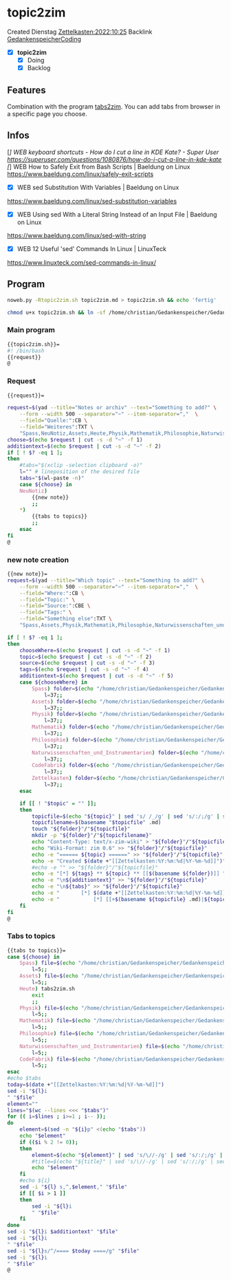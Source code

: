 # topic2zim
Created Dienstag [Zettelkasten:2022:10:25]()
Backlink [GedankenspeicherCoding](../GedankenspeicherCoding.md)

- [X] **topic2zim**
	- [X] Doing
	- [X] Backlog

## Features

Combination with the program [tabs2zim](tabs2zim.md).
You can add tabs from browser in a specific page you choose.


## Infos

[*] WEB keyboard shortcuts - How do I cut a line in KDE Kate? - Super User
 https://superuser.com/questions/1080876/how-do-i-cut-a-line-in-kde-kate
[*] WEB How to Safely Exit from Bash Scripts | Baeldung on Linux
 https://www.baeldung.com/linux/safely-exit-scripts


- [X] WEB sed Substitution With Variables | Baeldung on Linux

 https://www.baeldung.com/linux/sed-substitution-variables

- [X] WEB Using sed With a Literal String Instead of an Input File | Baeldung on Linux

 https://www.baeldung.com/linux/sed-with-string

- [X] WEB 12 Useful 'sed' Commands In Linux | LinuxTeck

 https://www.linuxteck.com/sed-commands-in-linux/

## Program

```bash
noweb.py -Rtopic2zim.sh topic2zim.md > topic2zim.sh && echo 'fertig'
```

```bash
chmod u+x topic2zim.sh && ln -sf /home/christian/Gedankenspeicher/Gedankenspeicherwiki/Zettelkasten/ZetteL/CodeFabrik/GedankenspeicherCoding/topic2zim.sh ~/.local/bin/topic2zim.sh && echo 'fertig'
```


### Main program

```bash
{{topic2zim.sh}}=
#! /bin/bash
{{request}}
@
```

### Request

```bash
{{request}}=

request=$(yad --title="Notes or archiv" --text="Something to add?" \
	--form --width 500 --separator="~" --item-separator=","  \
	--field="Quelle:":CB \
	--field="Weiteres":TXT \
	"Spass,NeuNotiz,Assets,Heute,Physik,Mathematik,Philosophie,Naturwissenschaften_und_Instrumentarien,CodeFabrik" "")
choose=$(echo $request | cut -s -d "~" -f 1)
additiontext=$(echo $request | cut -s -d "~" -f 2)
if [ ! $? -eq 1 ]; 
then
	#tabs="$(xclip -selection clipboard -o)"
	l="" # lineposition of the desired file
	tabs="$(wl-paste -n)"
	case ${choose} in
	NeuNotiz)
		{{new note}}
		;;
	*)
		{{tabs to topics}}
		;;
	esac
fi
@
```

### new note creation


```bash
{{new note}}=
request=$(yad --title="Which topic" --text="Something to add?" \
	--form --width 500 --separator="~" --item-separator=","  \
	--field="Where:":CB \
	--field="Topic:" \
	--field="Source:":CBE \
	--field="Tags:" \
	--field="Something else":TXT \
	"Spass,Assets,Physik,Mathematik,Philosophie,Naturwissenschaften_und_Instrumentarien,CodeFabrik,Zettelkasten" "Topicname" "Internet,Christian Gößl," "" "$additiontext")

if [ ! $? -eq 1 ];
then
    chooseWhere=$(echo $request | cut -s -d "~" -f 1)
    topic=$(echo $request | cut -s -d "~" -f 2)
    source=$(echo $request | cut -s -d "~" -f 3)
    tags=$(echo $request | cut -s -d "~" -f 4)
    additiontext=$(echo $request | cut -s -d "~" -f 5)
    case ${chooseWhere} in
        Spass) folder=$(echo "/home/christian/Gedankenspeicher/Gedankenspeicherwiki/Spaß_Stream")
            l=37;;
        Assets) folder=$(echo "/home/christian/Gedankenspeicher/Gedankenspeicherwiki/Assets")
            l=37;;
        Physik) folder=$(echo "/home/christian/Gedankenspeicher/Gedankenspeicherwiki/Physik")
            l=37;;
        Mathematik) folder=$(echo "/home/christian/Gedankenspeicher/Gedankenspeicherwiki/Mathematik")
            l=37;;
        Philosophie) folder=$(echo "/home/christian/Gedankenspeicher/Gedankenspeicherwiki/Philosophie")
            l=37;;
        Naturwissenschaften_und_Instrumentarien) folder=$(echo "/home/christian/Gedankenspeicher/Gedankenspeicherwiki/Naturwissenschaften_und_Instrumentarien")
            l=37;;
        CodeFabrik) folder=$(echo "/home/christian/Gedankenspeicher/Gedankenspeicherwiki/CodeFabrik")
            l=37;;
        Zettelkasten) folder=$(echo "/home/christian/Gedankenspeicher/Gedankenspeicherwiki/Zettelkasten")
            l=37;;
    esac

	if [[ ! "$topic" = "" ]];
	then
		topicfile=$(echo "${topic}" | sed 's/ /_/g' | sed 's/:/;/g' | sed -e "s/'/_/g" | sed 's/\"//g'|  sed 's/&/n/g' | sed 's/|//g' | sed 's/\[/(/g' | sed 's/\]/)/g' | sed 's/@/at/g' | sed 's/¦//g' | sed 's/?/.ß/g').md
		topicfilename=$(basename "$topicfile" .md)
		touch "${folder}"/"${topicfile}"
		mkdir -p "${folder}"/"${topicfilename}"
		echo "Content-Type: text/x-zim-wiki" > "${folder}"/"${topicfile}"
		echo "Wiki-Format: zim 0.6" >> "${folder}"/"${topicfile}"
		echo -e "====== ${topic} ======" >> "${folder}"/"${topicfile}"
		echo -e "Created $(date +"[[Zettelkasten:%Y:%m:%d|%Y-%m-%d]]")" >> "${folder}"/"${topicfile}"
		#echo -e "" >> "${folder}"/"${topicfile}"
		echo -e "[*] ${tags} ** ${topic} ** [[$(basename ${folder})]] " >> "${folder}"/"${topicfile}"
		echo -e "\n${additiontext}" >> "${folder}"/"${topicfile}"
		echo -e "\n${tabs}" >> "${folder}"/"${topicfile}"
		echo -e "		[*] $(date +"[[Zettelkasten:%Y:%m:%d|%Y-%m-%d]]")" >> "${folder}".md
		echo -e "			[*] [[+$(basename ${topicfile} .md)|${topic}]]" >> "$folder".md
	fi
fi
@
```

### Tabs to topics

```bash
{{tabs to topics}}=
case ${choose} in
    Spass) file=$(echo "/home/christian/Gedankenspeicher/Gedankenspeicherwiki/Spaß_Stream/Spaß_Stream_Archiv.md")
        l=5;;
    Assets) file=$(echo "/home/christian/Gedankenspeicher/Gedankenspeicherwiki/Assets/Assets_Archiv.md")
        l=5;;
    Heute) tabs2zim.sh
        exit
        ;;
    Physik) file=$(echo "/home/christian/Gedankenspeicher/Gedankenspeicherwiki/Physik/Physik_Archiv.md")
        l=5;;
    Mathematik) file=$(echo "/home/christian/Gedankenspeicher/Gedankenspeicherwiki/Mathematik/Mathematik_Archiv.md")
        l=5;;
    Philosophie) file=$(echo "/home/christian/Gedankenspeicher/Gedankenspeicherwiki/Philosophie/Philosophie_Archiv.md")
        l=5;;
    Naturwissenschaften_und_Instrumentarien) file=$(echo "/home/christian/Gedankenspeicher/Gedankenspeicherwiki/Naturwissenschaften_und_Instrumentarien/Naturwissenschaften_und_Instrumentarien_Archiv.md")
        l=5;;
    CodeFabrik) file=$(echo "/home/christian/Gedankenspeicher/Gedankenspeicherwiki/CodeFabrik/CodeFabrik_Archiv.md")
        l=5;;
esac
#echo $tabs
today=$(date +"[[Zettelkasten:%Y:%m:%d|%Y-%m-%d]]")
sed -i "${l}i
" "$file"
element=""
lines="$(wc --lines <<< "$tabs")"
for (( i=$lines ; i>=1 ; i-- ));
do
    element=$(sed -n "${i}p" <(echo "$tabs"))
    echo "$element"
    if (($i % 2 != 0));
    then
        element=$(echo "${element}" | sed 's/\//-/g' | sed 's/:/;/g' | sed 's/:/;/g' | sed "s/|/;/g" | sed "s/·/;/g" | sed "s/💤/;/g")
        #title=$(echo "${title}" | sed 's/\//-/g' | sed 's/:/;/g' | sed "s/|/;/g" | sed "s/·/;/g" | sed "s/💤/;/g")
        echo "$element"
    fi
    #echo ${i}
    sed -i "${l} s,^,$element," "$file"
    if [[ $i > 1 ]]
    then
        sed -i "${l}i
        " "$file"
    fi
done
sed -i "${l}i $additiontext" "$file"
sed -i "${l}i
" "$file"
sed -i "${l}s/^/==== $today ====/g" "$file"
sed -i "${l}i
" "$file"
@
```
